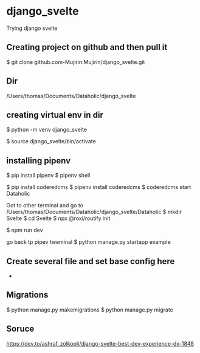 # django_svelte
Trying django svelte

## Creating project on github and then pull it
$ git clone github.com-Mujirin:Mujirin/django_svelte.git

## Dir
/Users/thomas/Documents/Dataholic/django_svelte

## creating virtual env in dir
$ python -m venv django_svelte

$ source django_svelte/bin/activate

## installing pipenv
$ pip install pipenv
$ pipenv shell

$ pip install coderedcms
$ pipenv install coderedcms
$ coderedcms start Dataholic

Got to other terminal and go to
/Users/thomas/Documents/Dataholic/django_svelte/Dataholic
$ mkdir Svelte
$ cd Svelte
$ npx @roxi/routify init

$ npm run dev

go back tp pipev tweminal
$ python manage.py startapp example

## Create several file and set base config here
-

## Migrations
$ python manage.py makemigrations
$ python manage.py migrate

## Soruce
https://dev.to/ashraf_zolkopli/django-svelte-best-dev-experience-dx-1848

